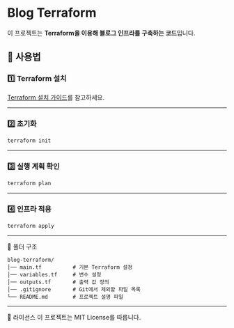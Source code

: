 # Blog Terraform

이 프로젝트는 **Terraform을 이용해 블로그 인프라를 구축하는 코드**입니다.

## 🚀 사용법

### 1️⃣ Terraform 설치  
[Terraform 설치 가이드](https://developer.hashicorp.com/terraform/tutorials/aws-get-started/install-cli)를 참고하세요.

---

### 2️⃣ 초기화  
```sh
terraform init
```

---

### 3️⃣ 실행 계획 확인
```sh
terraform plan
```

---

### 4️⃣ 인프라 적용
```sh
terraform apply
```

---

📁 폴더 구조
```
blog-terraform/
│── main.tf          # 기본 Terraform 설정
│── variables.tf     # 변수 설정
│── outputs.tf       # 출력 값 정의
│── .gitignore       # Git에서 제외할 파일 목록
└── README.md        # 프로젝트 설명 파일
```

---

📜 라이선스
이 프로젝트는 MIT License를 따릅니다.